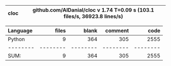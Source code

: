 cloc|github.com/AlDanial/cloc v 1.74  T=0.09 s (103.1 files/s, 36923.8 lines/s)
--- | ---

Language|files|blank|comment|code
:-------|-------:|-------:|-------:|-------:
Python|9|364|305|2555
--------|--------|--------|--------|--------
SUM:|9|364|305|2555
